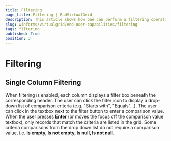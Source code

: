 ```yaml
---
title: Filtering
page_title: Filtering | RadVirtualGrid
description: This article shows how one can perform a filtering operation in RadVirtualGrid.
slug: winforms/virtualgrid/end-user-capabilities/filtering
tags: filtering
published: True
position: 3
---
```


# Filtering

## Single Column Filtering

When filtering is enabled, each column displays a filter box beneath the corresponding header. The user can click the filter icon to display a drop-down list of comparison criteria (e.g. "Starts with", "Equals"...). The user can click in the textbox next to the filter button to enter a comparison value. When the user presses __Enter__ (or moves the focus off the comparison value textbox), only records that match the criteria are listed in the grid. Some criteria comparisons from the drop down list do not require a comparison value, i.e. __Is empty, Is not empty, Is null, Is not null__.


